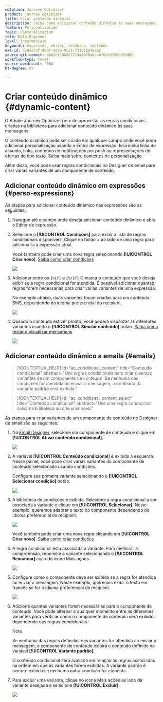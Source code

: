 ```yaml
---
solution: Journey Optimizer
product: journey optimizer
title: Criar conteúdo dinâmico
description: Saiba como adicionar conteúdo dinâmico às suas mensagens.
feature: Personalization
topic: Personalization
role: Data Engineer
level: Intermediate
keywords: expressão, editor, dinâmico, conteúdo
exl-id: 639ad7df-0d0f-4c9b-95d1-f3101267aae2
source-git-commit: a6b2c1585867719a48f9abc4bf0eb81558855d85
workflow-type: tm+mt
source-wordcount: '564'
ht-degree: 9%

---
```


# Criar conteúdo dinâmico {#dynamic-content}

O Adobe Journey Optimizer permite aproveitar as regras condicionais criadas na biblioteca para adicionar conteúdo dinâmico às suas mensagens.

O conteúdo dinâmico pode ser criado em qualquer campo onde você pode adicionar personalização usando o Editor de expressão. Isso inclui linha de assunto, links, conteúdo de notificações por push ou representações de ofertas do tipo texto. [Saiba mais sobre contextos de personalização](personalization-contexts.md)

Além disso, você pode usar regras condicionais no Designer de email para criar várias variantes de um componente de conteúdo.

## Adicionar conteúdo dinâmico em expressões {#perso-expressions}

As etapas para adicionar conteúdo dinâmico nas expressões são as seguintes:

1. Navegue até o campo onde deseja adicionar conteúdo dinâmico e abra o Editor de expressão.

1. Selecione o **[!UICONTROL Condições]** para exibir a lista de regras condicionais disponíveis. Clique no botão + ao lado de uma regra para adicioná-la à expressão atual.

   Você também pode criar uma nova regra selecionando **[!UICONTROL Criar novo]**. [Saiba como criar condições](create-conditions.md)

   ![](assets/conditions-expression.png)

1. Adicionar entre os `{%if}` e `{%/if}` O marca o conteúdo que você deseja exibir se a regra condicional for atendida. É possível adicionar quantas regras forem necessárias para criar várias variantes de uma expressão.

   No exemplo abaixo, duas variantes foram criadas para um conteúdo SMS, dependendo do idioma preferencial do recipient.

   ![](assets/conditions-language-sample.png)

1. Quando o conteúdo estiver pronto, você poderá visualizar as diferentes variantes usando o **[!UICONTROL Simular conteúdo]** botão. [Saiba como testar e visualizar mensagens](../content-management/preview-test.md)

   ![](assets/conditions-preview.png)

## Adicionar conteúdo dinâmico a emails {#emails}

>[!CONTEXTUALHELP]
>id="ac_conditional_content"
>title="Conteúdo condicional"
>abstract="Use regras condicionais para criar diversas variantes de um componente de conteúdo. Se nenhuma das condições for atendida ao enviar a mensagem, o conteúdo da variante padrão será exibido."

>[!CONTEXTUALHELP]
>id="ac_conditional_content_select"
>title="Conteúdo condicional"
>abstract="Use uma regra condicional salva na biblioteca ou crie uma nova."

As etapas para criar variantes de um componente de conteúdo no Designer de email são as seguintes:

1. No [Email Designer](../email/content-from-scratch.md), selecione um componente de conteúdo e clique em **[!UICONTROL Ativar conteúdo condicional]**.

   ![](assets/conditions-enable-conditional.png)

1. A variável **[!UICONTROL Conteúdo condicional]** é exibido à esquerda. Nesse painel, você pode criar várias variantes do componente de conteúdo selecionado usando condições.

   Configure sua primeira variante selecionando o **[!UICONTROL Selecionar condição]** botão.

   ![](assets/conditions-apply.png)

1. A biblioteca de condições é exibida. Selecione a regra condicional a ser associada à variante e clique em **[!UICONTROL Selecionar]**. Neste exemplo, queremos adaptar o texto do componente dependendo do idioma preferencial do recipient.

   ![](assets/conditions-select.png)

   Você também pode criar uma nova regra clicando em **[!UICONTROL Criar novo]**. [Saiba como criar condições](create-conditions.md)

1. A regra condicional está associada à variante. Para melhorar a compreensão, renomeie a variante selecionando o **[!UICONTROL Renomear]** ação do ícone Mais ações.

   ![](assets/conditions-rename.png)

1. Configure como o componente deve ser exibido se a regra for atendida ao enviar a mensagem. Neste exemplo, queremos exibir o texto em francês se for o idioma preferencial do recipient.

   ![](assets/conditions-design.png)

1. Adicione quantas variantes forem necessárias para o componente de conteúdo. Você pode alternar a qualquer momento entre as diferentes variantes para verificar como o componente de conteúdo será exibido, dependendo das regras condicionais.

   >[!NOTE]
   >Se nenhuma das regras definidas nas variantes for atendida ao enviar a mensagem, o componente de conteúdo exibirá o conteúdo definido na variável **[!UICONTROL Variante padrão]**.
   >
   >O conteúdo condicional será avaliado em relação às regras associadas na ordem em que as variantes forem exibidas. A variante padrão é sempre exibida se nenhuma outra condição for atendida.

1. Para excluir uma variante, clique no ícone Mais ações ao lado da variante desejada e selecione **[!UICONTROL Excluir]**.

   ![](assets/conditions-delete.png)
